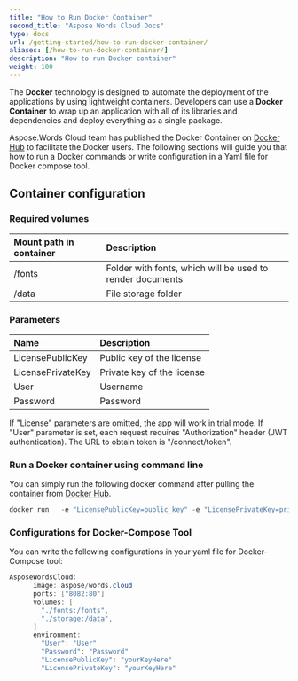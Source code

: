 ```yaml
---
title: "How to Run Docker Container"
second_title: "Aspose Words Cloud Docs"
type: docs
url: /getting-started/how-to-run-docker-container/
aliases: [/how-to-run-docker-container/]
description: "How to run Docker container"
weight: 100
---
```


The **Docker** technology is designed to automate the deployment of the applications by using lightweight containers. Developers can use a **Docker Container** to wrap up an application with all of its libraries and dependencies and deploy everything as a single package.

Aspose.Words Cloud team has published the Docker Container on [Docker Hub](https://hub.docker.com/r/aspose/words-cloud) to facilitate the Docker users. The following sections will guide you that how to run a Docker commands or write configuration in a Yaml file for Docker compose tool.

## Container configuration

### Required volumes

|Mount path in container|Description|
| :- | :- |
|/fonts|Folder with fonts, which will be used to render documents|
|/data|File storage folder|

### Parameters

|Name|Description|
| :- | :- |
|LicensePublicKey|Public key of the license|
|LicensePrivateKey|Private key of the license|
|User|Username|
|Password|Password|

If "License" parameters are omitted, the app will work in trial mode. If "User" parameter is set, each request requires "Authorization" header (JWT authentication). The URL to obtain token is "/connect/token".


### Run a Docker container using command line

You can simply run the following docker command after pulling the container from [Docker Hub](https://href.li/?https://hub.docker.com/r/aspose/words-cloud).

```JAVA
docker run   -e "LicensePublicKey=public_key" -e "LicensePrivateKey=private_key" -v "/fonts:/fonts" -v "/data:/data" aspose/words.cloud
```

### Configurations for Docker-Compose Tool

You can write the following configurations in your yaml file for Docker-Compose tool:

```JAVA
AsposeWordsCloud:
      image: aspose/words.cloud
      ports: ["8082:80"]
      volumes: [
        "./fonts:/fonts",
        "./storage:/data",
      ]
      environment:
        "User": "User"
        "Password": "Password"
        "LicensePublicKey": "yourKeyHere"
        "LicensePrivateKey": "yourKeyHere"
```
